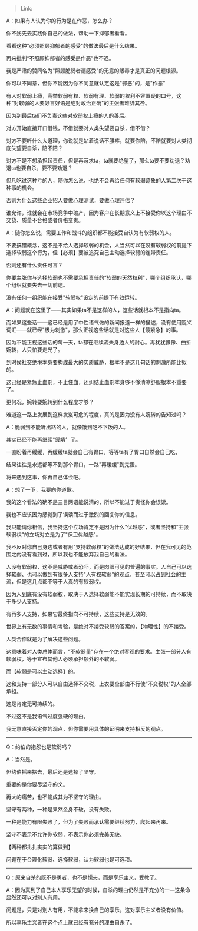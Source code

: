 > Link: 

A：如果有人认为你的行为是在作恶，怎么办？

你不妨先去实践你自己的做法，帮助一下抑郁者看看。

看看这种"必须照顾抑郁者的感受"的做法最后是什么结果。

再来批判“不照顾抑郁者的感受是作恶"也不迟。

我是严肃的赞同名为"照顾脆弱者德感受"的无意的贩毒才是真正的问题根源。

你可以不同意，但你不能因为你不同意就认定这是"邪恶"的，是"作恶"

有人对软弱上瘾，高举软弱有权、软弱有理、软弱的权利不容置疑的口号，这种"对软弱的人要好言好语是绝对政治正确"的主张者难辞其咎。

因为到最后ta们不负责这些对软弱权上瘾的人的善后。

对方开始直接开口借钱，不借就要对人类失望要自杀，借不借？

对方不要听什么大道理，你说就是站着说话不腰疼，就要你陪，不陪就要对人类彻底失望要自杀，陪不陪？

对方不是不想承担起责任，但是再苛求ta，ta就要绝望了，那么ta要不要劝退？劝退ta也要自杀，要不要劝退？

但凡吃过这种亏的人，随你怎么说，也绝不会再给任何有软弱迹象的人第二次干这种事的机会。

否则为什么这些企业招人要做心理测试，要做心理评估？

谁允许，谁就会在市场竞争中破产，因为客户在长期意义上不接受你以这个理由不交货、质量不合格或者价格变贵。

A：随你怎么说，需要工作和战斗的组织都不能接受自认为有软弱权的人。

不要搞错概念，这不是不给人选择软弱的机会，人当然可以在没有软弱权的前提下选择软弱这个行为，但【必须】要被追究自己主动选择软弱的连带责任。

否则还有什么责任可言？

你要主张你与选择软弱也不需要承担责任的“软弱的天然权利"，哪个组织承认，哪个组织就要失去一切前途。

没有任何一组织能在接受"软弱权"设定的前提下有效运转。

A：问题就在这里了——其实如果ta不是这样的人，这些话就根本不是指向ta。

而如果这些话——这已经是用了中性语气做的新闻报道一样的描述，没有使用贬义词汇——就已经"极为刺激"，那么正视这些话就是对这些人【最紧急】的事。

因为不能正视这些话的每一天，ta都在继续流失身边人的耐心。再犹犹豫豫、曲折婉转，人只怕要走光了。

到时侯社交绝境本身要构成最大的实质威胁，根本不是这几句话的刺激所能比拟的。

这己经是紧急止血剂，不止住血，还纠结止血剂本身够不够清凉舒服根本不重要了。

更何况，婉转要婉转到什么程度才够？

难道这一路上发展到这样发岌可危的程度，真的是因为没有人婉转的告知过吗？

A：脆弱到不能听出路的人，就像饿到吃不下饭的人。

其实已经不能再继续"绥靖〞了。

一直盼着再缓缓，再缓缓ta就会自己有胃口，等等ta有了胃口自然会自己吃，

结果往往是永远都等不到那个胃口，一路"再缓缓"到完蛋。

将来遇到这事，你再自己体会吧。

A：想了一下，我要向你道歉。

我的这个看法的确不是三言两语能说清的，所以不能过于责怪你会误读。

我也不应该因为感觉到了误读而过于激烈的回复你的信息。

我只能请你相信，我坚持这个立场肯定不是因为什么"优越感"，或者坚持和“主张软弱权"的立场对立是为了"保卫优越感"。

我不反对你自己身边或者有用"支持软弱权"的做法达成的好结果，但在我可见的范围之内没有看到过，所以我也不能放弃我自己的看法。

人没有软弱权，这不是威胁或者恐吓，而是肉眼可见的普遍的事实。人自己可以选择软弱、也可以做到有很多人支持"人有权软弱"的观点，甚至可以占到社会的主流，但是这几点都不等于人真的有软弱权。

因为人到底有没有软弱权，取决于人选择软弱能不能实现长期的可持续，而不取决于多少人支持。

有再多人支持，如果它最终指向不可持续，这些支持是无效的。

世界上有无数的事情和考验，是绝对不接受软弱的答案的，【物理性】的不接受。

人类合作就是为了解决这些问题。

这意味着对人类总体而言，“不软弱量"存在一个绝对客观的要求。主张一部分人有软弱权，等于宣布其他人必须承担额外的不软弱。

而【软弱是可以主动选择】的。

这和支持一部分人可以自由选择不交税，上衣要全部由不行使“不交税权"的人全部承担。

这是肯定无可持续的。

不过这不是我语气过度强硬的理由。

我无意直接否定你的观点，但你需要用具体的证明来支持相反的观点。

---

Q：约伯的抱怨也是软弱吗？

A：当然是。

但约伯摇来摆去，最后还是选择了坚守。

重要的是你要尽坚守的义。

再大的痛苦，也不能成其为不坚守的理由。

坚守有两种，一种是果然金身不破，没有失败。

一种是能力有限失败了，但为了失败而承认需要继续努力，爬起来再来。

坚守不表示不允许你软弱，不表示你必须完美无缺。

【两种都扎扎实实的算做到】

问题在于合理化软弱、选择软弱，认为软弱也是可选项。

---

Q：原来自杀的既不是勇者，也不是懦夫，而是享乐主义，受教了。

A：因为真到了自己本人享乐无望的时候，自杀的理由仍然是不充分的一—这条命显然还可以对别人有用。

问题是，只是对别人有用，不能拿来换自己的享乐，这对享乐主义者没有价值。

所以享乐主义者在这个点上就已经有充分的理由自杀了。
